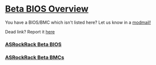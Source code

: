 # [Beta BIOS Overview](/r/ASRock/wiki/beta_bios)

You have a BIOS/BMC which isn't listed here? Let us know in a [modmail!](https://www.reddit.com/message/compose?to=%2Fr%2FASRock)

Dead link? Report it [here](https://forms.gle/ApqAN72vS6sxzFnm7)

### [ASRockRack Beta BIOS](/r/ASRock/wiki/beta_bios/beta_bios_rack/beta_bios_rack_bios)

### [ASRockRack Beta BMCs](/r/ASRock/wiki/beta_bios/beta_bios_rack/beta_bios_rack_bmc)